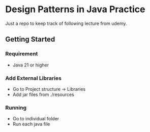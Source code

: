# Design Patterns in Java Practice

Just a repo to keep track of following lecture from udemy.

## Getting Started

### Requirement
- Java 21 or higher

### Add External Libraries
- Go to Project structure -> Libraries
- Add jar files from ./resources

### Running
- Go to individual folder
- Run each java file
